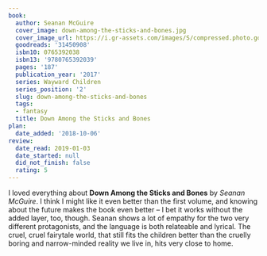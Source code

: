 ```yaml
---
book:
  author: Seanan McGuire
  cover_image: down-among-the-sticks-and-bones.jpg
  cover_image_url: https://i.gr-assets.com/images/S/compressed.photo.goodreads.com/books/1473685781l/31450908._SX98_.jpg
  goodreads: '31450908'
  isbn10: 0765392038
  isbn13: '9780765392039'
  pages: '187'
  publication_year: '2017'
  series: Wayward Children
  series_position: '2'
  slug: down-among-the-sticks-and-bones
  tags:
  - fantasy
  title: Down Among the Sticks and Bones
plan:
  date_added: '2018-10-06'
review:
  date_read: 2019-01-03
  date_started: null
  did_not_finish: false
  rating: 5
---
```


I loved everything about **Down Among the Sticks and Bones** by *Seanan McGuire*. I think I might like it even better than the first volume, and knowing about the future makes the book even better – I bet it works without the added layer, too, though. Seanan shows a lot of empathy for the two very different protagonists, and the language is both relateable and lyrical. The cruel, cruel fairytale world, that still fits the children better than the cruelly boring and narrow-minded reality we live in, hits very close to home.
